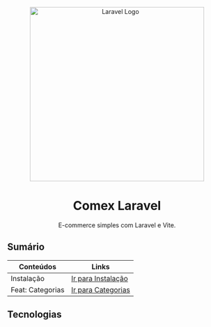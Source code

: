 <p align="center"><a href="https://laravel.com" target="_blank"><img src="https://raw.githubusercontent.com/laravel/art/master/logo-lockup/5%20SVG/2%20CMYK/1%20Full%20Color/laravel-logolockup-cmyk-red.svg" width="400" alt="Laravel Logo"></a></p>

<div align="center">
<h1> Comex Laravel</h1>
E-commerce simples com Laravel e Vite.
</div>

## Sumário

| Conteúdos        | Links                                                |
|------------------|------------------------------------------------------|
| Instalação       | [Ir para Instalação](.docs/install.md)               |
| Feat: Categorias | [Ir para Categorias](.docs/features/1-categories.md) |

## Tecnologias


